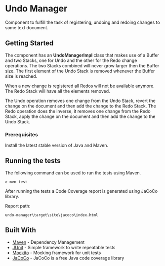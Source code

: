 # Undo Manager

Component to fulfill the task of registering, undoing and redoing changes to some text document.


## Getting Started

The component has an **UndoManagerImpl** class that makes use of a Buffer and two Stacks, one for Undo and the other for the Redo change operations.
The two Stacks combined will never grow larger then the Buffer size.
The first element of the Undo Stack is removed whenever the Buffer size is reached.

When a new change is registered all Redos will not be available anymore. 
The Redo Stack will have all the elements removed.

The Undo operation removes one change from the Undo Stack, revert the change on the document and then add the change to the Redo Stack.
The Redo operation does the inverse, it removes one change from the Redo Stack, apply the change on the document and then add the change to the Undo Stack.

### Prerequisites

Install the latest stable version of Java and Maven.


## Running the tests

The following command can be used to run the tests using Maven.

```
> mvn test
```

After running the tests a Code Coverage report is generated using JaCoCo library.

Report path:

```
undo-manager\target\site\jacoco\index.html
```


## Built With

* [Maven](https://maven.apache.org/) - Dependency Management
* [JUnit](http://junit.org/junit4/) - Simple framework to write repeatable tests
* [Mockito](http://site.mockito.org/) - Mocking framework for unit tests
* [JaCoCo](http://www.eclemma.org/jacoco/trunk/index.html) - JaCoCo is a free Java code coverage library

